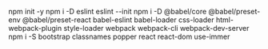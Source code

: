 npm init -y
npm i -D eslint
eslint --init
npm i -D @babel/core @babel/preset-env @babel/preset-react babel-eslint babel-loader css-loader html-webpack-plugin style-loader webpack webpack-cli webpack-dev-server
npm i -S bootstrap classnames popper react react-dom use-immer